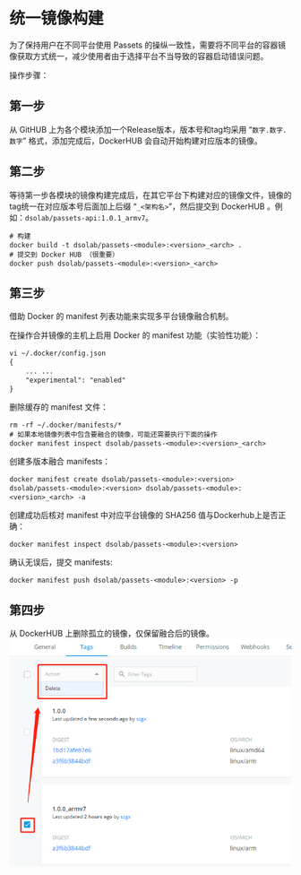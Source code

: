 # 统一镜像构建

为了保持用户在不同平台使用 Passets 的操纵一致性，需要将不同平台的容器镜像获取方式统一，减少使用者由于选择平台不当导致的容器启动错误问题。

操作步骤：

## 第一步

从 GitHUB 上为各个模块添加一个Release版本，版本号和tag均采用 “`数字.数字.数字`” 格式，添加完成后，DockerHUB 会自动开始构建对应版本的镜像。

## 第二步

等待第一步各模块的镜像构建完成后，在其它平台下构建对应的镜像文件，镜像的tag统一在对应版本号后面加上后缀 “`_<架构名>`”，然后提交到 DockerHUB 。例如：`dsolab/passets-api:1.0.1_armv7`。
```
# 构建
docker build -t dsolab/passets-<module>:<version>_<arch> .
# 提交到 Docker HUB （很重要）
docker push dsolab/passets-<module>:<version>_<arch>
```

## 第三步

借助 Docker 的 manifest 列表功能来实现多平台镜像融合机制。

在操作合并镜像的主机上启用 Docker 的 manifest 功能（实验性功能）：
```
vi ~/.docker/config.json
{
    ... ...
    "experimental": "enabled"
}
```

删除缓存的 manifest 文件：
```
rm -rf ~/.docker/manifests/*
# 如果本地镜像列表中包含要融合的镜像，可能还需要执行下面的操作
docker manifest inspect dsolab/passets-<module>:<version>_<arch>
```

创建多版本融合 manifests：
```
docker manifest create dsolab/passets-<module>:<version> dsolab/passets-<module>:<version> dsolab/passets-<module>:<version>_<arch> -a
```

创建成功后核对 manifest 中对应平台镜像的 SHA256 值与Dockerhub上是否正确：
```
docker manifest inspect dsolab/passets-<module>:<version>
```

确认无误后，提交 manifests:
```
docker manifest push dsolab/passets-<module>:<version> -p
```

## 第四步

从 DockerHUB 上删除孤立的镜像，仅保留融合后的镜像。
![](images/delete_isolated_image.png)